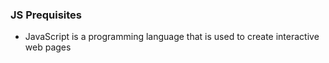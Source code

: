 ### JS Prequisites

- JavaScript is a programming language that is used to create interactive web pages

